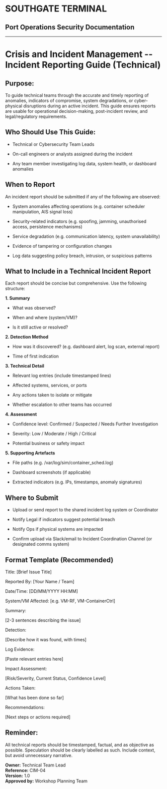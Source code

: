 # SOUTHGATE TERMINAL
## Port Operations Security Documentation
---

# Crisis and Incident Management -- Incident Reporting Guide (Technical)

## Purpose:

To guide technical teams through the accurate and timely reporting of
anomalies, indicators of compromise, system degradations, or
cyber-physical disruptions during an active incident. This guide ensures
reports are usable for operational decision-making, post-incident
review, and legal/regulatory requirements.

## Who Should Use This Guide:

- Technical or Cybersecurity Team Leads

- On-call engineers or analysts assigned during the incident

- Any team member investigating log data, system health, or dashboard
anomalies

## When to Report

An incident report should be submitted if any of the following are
observed:

- System anomalies affecting operations (e.g. container scheduler
manipulation, AIS signal loss)

- Security-related indicators (e.g. spoofing, jamming, unauthorised
access, persistence mechanisms)

- Service degradation (e.g. communication latency, system
unavailability)

- Evidence of tampering or configuration changes

- Log data suggesting policy breach, intrusion, or suspicious patterns

## What to Include in a Technical Incident Report

Each report should be concise but comprehensive. Use the following
structure:

**1. Summary**

- What was observed?

- When and where (system/VM)?

- Is it still active or resolved?

**2. Detection Method**

- How was it discovered? (e.g. dashboard alert, log scan, external
report)

- Time of first indication

**3. Technical Detail**

- Relevant log entries (include timestamped lines)

- Affected systems, services, or ports

- Any actions taken to isolate or mitigate

- Whether escalation to other teams has occurred

**4. Assessment**

- Confidence level: Confirmed / Suspected / Needs Further Investigation

- Severity: Low / Moderate / High / Critical

- Potential business or safety impact

**5. Supporting Artefacts**

- File paths (e.g. /var/log/sim/container_sched.log)

- Dashboard screenshots (if applicable)

- Extracted indicators (e.g. IPs, timestamps, anomaly signatures)

## Where to Submit

- Upload or send report to the shared incident log system or Coordinator

- Notify Legal if indicators suggest potential breach

- Notify Ops if physical systems are impacted

- Confirm upload via Slack/email to Incident Coordination Channel (or
designated comms system)

## Format Template (Recommended)

Title: \[Brief Issue Title\]

Reported By: \[Your Name / Team\]

Date/Time: \[DD/MM/YYYY HH:MM\]

System/VM Affected: \[e.g. VM-RF, VM-ContainerCtrl\]

Summary:

\[2-3 sentences describing the issue\]

Detection:

\[Describe how it was found, with times\]

Log Evidence:

\[Paste relevant entries here\]

Impact Assessment:

\[Risk/Severity, Current Status, Confidence Level\]

Actions Taken:

\[What has been done so far\]

Recommendations:

\[Next steps or actions required\]

## Reminder:

All technical reports should be timestamped, factual, and as objective
as possible. Speculation should be clearly labelled as such. Include
context, but avoid unnecessary narrative.

**Owner:** Technical Team Lead\
**Reference:** CIM-04\
**Version:** 1.0\
**Approved by:** Workshop Planning Team
